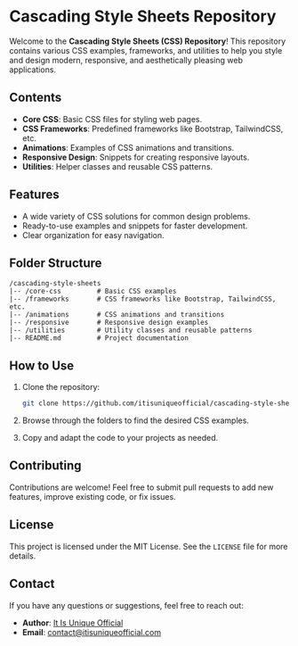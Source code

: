 # Cascading Style Sheets Repository

Welcome to the **Cascading Style Sheets (CSS) Repository**! This repository contains various CSS examples, frameworks, and utilities to help you style and design modern, responsive, and aesthetically pleasing web applications.

## Contents

- **Core CSS**: Basic CSS files for styling web pages.
- **CSS Frameworks**: Predefined frameworks like Bootstrap, TailwindCSS, etc.
- **Animations**: Examples of CSS animations and transitions.
- **Responsive Design**: Snippets for creating responsive layouts.
- **Utilities**: Helper classes and reusable CSS patterns.

## Features

- A wide variety of CSS solutions for common design problems.
- Ready-to-use examples and snippets for faster development.
- Clear organization for easy navigation.

## Folder Structure

```plaintext
/cascading-style-sheets
|-- /core-css         # Basic CSS examples
|-- /frameworks       # CSS frameworks like Bootstrap, TailwindCSS, etc.
|-- /animations       # CSS animations and transitions
|-- /responsive       # Responsive design examples
|-- /utilities        # Utility classes and reusable patterns
|-- README.md         # Project documentation
```

## How to Use

1. Clone the repository:

   ```bash
   git clone https://github.com/itisuniqueofficial/cascading-style-sheets.git
   ```

2. Browse through the folders to find the desired CSS examples.

3. Copy and adapt the code to your projects as needed.

## Contributing

Contributions are welcome! Feel free to submit pull requests to add new features, improve existing code, or fix issues.

## License

This project is licensed under the MIT License. See the `LICENSE` file for more details.

## Contact

If you have any questions or suggestions, feel free to reach out:

- **Author**: [It Is Unique Official](https://github.com/itisuniqueofficial)
- **Email**: contact@itisuniqueofficial.com

